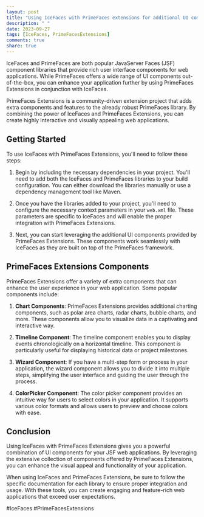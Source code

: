```yaml
---
layout: post
title: "Using IceFaces with PrimeFaces extensions for additional UI components"
description: " "
date: 2023-09-27
tags: [IceFaces, PrimeFacesExtensions]
comments: true
share: true
---
```


IceFaces and PrimeFaces are both popular JavaServer Faces (JSF) component libraries that provide rich user interface components for web applications. While PrimeFaces offers a wide range of UI components out-of-the-box, you can enhance your application further by using PrimeFaces Extensions in conjunction with IceFaces.

PrimeFaces Extensions is a community-driven extension project that adds extra components and features to the already robust PrimeFaces library. By combining the power of IceFaces and PrimeFaces Extensions, you can create highly interactive and visually appealing web applications.

## Getting Started

To use IceFaces with PrimeFaces Extensions, you'll need to follow these steps:

1. Begin by including the necessary dependencies in your project. You'll need to add both the IceFaces and PrimeFaces libraries to your build configuration. You can either download the libraries manually or use a dependency management tool like Maven.

2. Once you have the libraries added to your project, you'll need to configure the necessary context parameters in your `web.xml` file. These parameters are specific to IceFaces and will enable the proper integration with PrimeFaces Extensions.

3. Next, you can start leveraging the additional UI components provided by PrimeFaces Extensions. These components work seamlessly with IceFaces as they are built on top of the PrimeFaces framework.

## PrimeFaces Extensions Components

PrimeFaces Extensions offer a variety of extra components that can enhance the user experience in your web application. Some popular components include:

1. **Chart Components**: PrimeFaces Extensions provides additional charting components, such as polar area charts, radar charts, bubble charts, and more. These components allow you to visualize data in a captivating and interactive way.

2. **Timeline Component**: The timeline component enables you to display events chronologically on a horizontal timeline. This component is particularly useful for displaying historical data or project milestones.

3. **Wizard Component**: If you have a multi-step form or process in your application, the wizard component allows you to divide it into multiple steps, simplifying the user interface and guiding the user through the process.

4. **ColorPicker Component**: The color picker component provides an intuitive way for users to select colors in your application. It supports various color formats and allows users to preview and choose colors with ease.

## Conclusion

Using IceFaces with PrimeFaces Extensions gives you a powerful combination of UI components for your JSF web applications. By leveraging the extensive collection of components offered by PrimeFaces Extensions, you can enhance the visual appeal and functionality of your application.

When using IceFaces and PrimeFaces Extensions, be sure to follow the specific documentation for each library to ensure proper integration and usage. With these tools, you can create engaging and feature-rich web applications that exceed user expectations.

#IceFaces #PrimeFacesExtensions